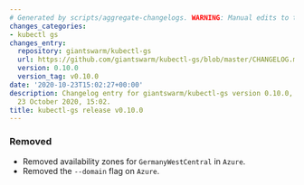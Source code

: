 ```yaml
---
# Generated by scripts/aggregate-changelogs. WARNING: Manual edits to this files will be overwritten.
changes_categories:
- kubectl gs
changes_entry:
  repository: giantswarm/kubectl-gs
  url: https://github.com/giantswarm/kubectl-gs/blob/master/CHANGELOG.md#0100---2020-10-23
  version: 0.10.0
  version_tag: v0.10.0
date: '2020-10-23T15:02:27+00:00'
description: Changelog entry for giantswarm/kubectl-gs version 0.10.0, published on
  23 October 2020, 15:02.
title: kubectl-gs release v0.10.0
---
```


### Removed
- Removed availability zones for `GermanyWestCentral` in `Azure`.
- Removed the `--domain` flag on `Azure`.
